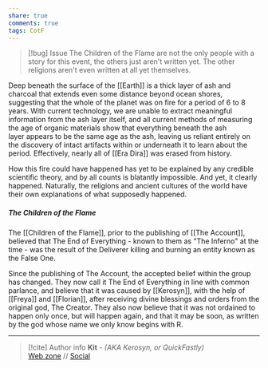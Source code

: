 ```yaml
---
share: true
comments: true
tags: CotF
---
```

> [!bug] Issue
> The Children of the Flame are not the only people with a story for this event, the others just aren't written yet. The other religions aren't even written at all yet themselves.

Deep beneath the surface of the [[Earth]] is a thick layer of ash and charcoal that extends even some distance beyond ocean shores, suggesting that the whole of the planet was on fire for a period of 6 to 8 years. With current technology, we are unable to extract meaningful information from the ash layer itself, and all current methods of measuring the age of organic materials show that everything beneath the ash layer appears to be the same age as the ash, leaving us reliant entirely on the discovery of intact artifacts within or underneath it to learn about the period. Effectively, nearly all of [[Era Dira]] was erased from history.

How this fire could have happened has yet to be explained by any credible scientific theory, and by all counts is blatantly impossible. And yet, it clearly happened. Naturally, the religions and ancient cultures of the world have their own explanations of what supposedly happened.

##### The Children of the Flame

The [[Children of the Flame]], prior to the publishing of [[The Account]], believed that The End of Everything - known to them as "The Inferno" at the time - was the result of the Deliverer killing and burning an entity known as the False One.

Since the publishing of The Account, the accepted belief within the group has changed. They now call it The End of Everything in line with common parlance, and believe that it was caused by [[Kerosyn]], with the help of [[Freya]] and [[Florian]], after receiving divine blessings and orders from the original god, The Creator. They also now believe that it was not ordained to happen only once, but will happen again, and that it may be soon, as written by the god whose name we only know begins with R.

-----
> [!cite] Author info
> **Kit** - *(AKA Kerosyn, or QuickFastly)*\
> [Web zone](https://kerosyn.link) // [Social](https://a.tripulse.link/@kit)